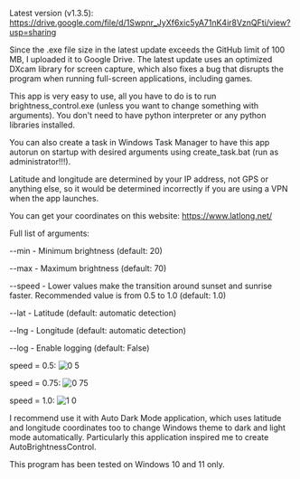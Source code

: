 Latest version (v1.3.5): https://drive.google.com/file/d/1Swpnr_JyXf6xic5yA71nK4ir8VznQFti/view?usp=sharing

Since the .exe file size in the latest update exceeds the GitHub limit of 100 MB, I uploaded it to Google Drive. The latest update uses an optimized DXcam library for screen capture, which also fixes a bug that disrupts the program when running full-screen applications, including games.

This app is very easy to use, all you have to do is to run brightness_control.exe (unless you want to change something with arguments). You don't need to have python interpreter or any python libraries installed.

You can also create a task in Windows Task Manager to have this app autorun on startup with desired arguments using create_task.bat (run as administrator!!!).

Latitude and longitude are determined by your IP address, not GPS or anything else, so it would be determined incorrectly if you are using a VPN when the app launches.

You can get your coordinates on this website: https://www.latlong.net/

Full list of arguments:

--min - Minimum brightness (default: 20)

--max - Maximum brightness (default: 70)

--speed - Lower values make the transition around sunset and sunrise faster. Recommended value is from 0.5 to 1.0 (default: 1.0)

--lat - Latitude (default: automatic detection)

--lng - Longitude (default: automatic detection)

--log - Enable logging (default: False)

speed = 0.5:
![0 5](https://github.com/user-attachments/assets/d5e40796-5f55-4bdf-9441-119b854e05ff)

speed = 0.75:
![0 75](https://github.com/user-attachments/assets/57bc00d4-cccc-461d-beef-124dccc6212a)

speed = 1.0:
![1 0](https://github.com/user-attachments/assets/41ed7861-4ef0-436b-bdfa-e57a4e782130)

I recommend use it with Auto Dark Mode application, which uses latitude and longitude coordinates too to change Windows theme to dark and light mode automatically. Particularly this application inspired me to create AutoBrightnessControl.

This program has been tested on Windows 10 and 11 only.
